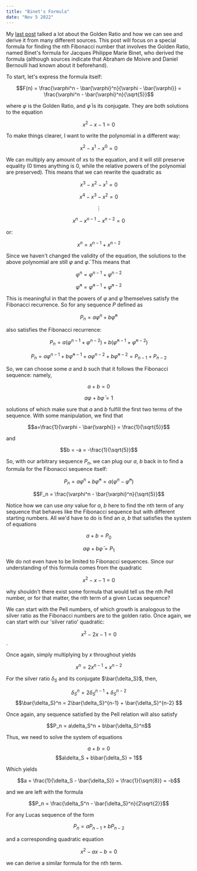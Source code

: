 ```yaml
---
title: "Binet's Formula"
date: "Nov 5 2022" 
---
```


My [last post](https://chun.cat/blog/metallic-ratios) talked a lot about the Golden Ratio and how we can see and derive it from many different sources. This post will focus on a special formula for finding the nth Fibonacci number that involves the Golden Ratio, named Binet's formula for Jacques Philippe Marie Binet, who derived the formula (although sources indicate that Abraham de Moivre and Daniel Bernoulli had known about it beforehand).

To start, let's express the formula itself: 

$$F(n) = \frac{\varphi^n - \bar{\varphi}^n}{\varphi - \bar{\varphi}} = \frac{\varphi^n - \bar{\varphi}^n}{\sqrt{5}}$$

where $\varphi$ is the Golden Ratio, and $\bar{\varphi}$ is its conjugate. They are both solutions to the equation 

$$x^2 - x - 1 = 0$$

To make things clearer, I want to write the polynomial in a different way: 

$$x^2 - x^1 - x^0 = 0$$

We can multiply any amount of $x$s to the equation, and it will still preserve equality (0 times anything is 0, while the relative powers of the polynomial are preserved). 
This means that we can rewrite the quadratic as 

$$x^3 - x^2 - x^1 = 0$$

$$x^4 - x^3 - x^2 = 0$$

$$\vdots$$

$$x^n - x^{n - 1} - x^{n - 2} = 0$$

or: 

$$x^n = x^{n - 1} + x^{n - 2}$$

Since we haven't changed the validity of the equation, the solutions to the above polynomial are still $\varphi$ and $\bar{\varphi}$. This means that 


$$\varphi^n = \varphi^{n-1} + \varphi^{n-2}$$

$$\bar{\varphi}^n = \bar{\varphi}^{n-1} + \bar{\varphi}^{n-2}$$

This is meaningful in that the powers of $\varphi$ and $\bar{\varphi}$ themselves satisfy the Fibonacci recurrence. 
So for any sequence $P$ defined as 

$$P_n = a\varphi^n + b\bar{\varphi}^n$$

also satisfies the Fibonacci recurrence: 

$$P_n = a(\varphi^{n-1} + \varphi^{n-2}) + b(\bar{\varphi}^{n-1} + \bar{\varphi}^{n-2})$$

$$P_n = a\varphi^{n-1} + b\bar{\varphi}^{n-1} + a\varphi^{n-2} + b\bar{\varphi}^{n-2} = P_{n-1} + P_{n-2}$$

So, we can choose some $a$ and $b$ such that it follows the Fibonacci sequence: namely, 

$$a + b = 0$$

$$a\varphi + b\bar{\varphi} = 1$$

solutions of which make sure that $a$ and $b$ fulfill the first two terms of the sequence. 
With some manipulation, we find that 

$$a=\frac{1}{\varphi - \bar{\varphi}} = \frac{1}{\sqrt{5}}$$

and 

$$b = -a = -\frac{1}{\sqrt{5}}$$

So, with our arbitrary sequence $P_n$, we can plug our $a,\ b$ back in to find a formula for the Fibonacci sequence itself:

$$P_n = a\varphi^n + b\bar{\varphi}^n = a(\varphi^n - \bar{\varphi}^n)$$

$$F_n = \frac{\varphi^n - \bar{\varphi}^n}{\sqrt{5}}$$

Notice how we can use *any* value for $a,\ b$ here to find the nth term of any sequence that behaves like the Fibonacci sequence but with different starting numbers. All we'd have to do is find an $a,\ b$ that satisfies the system of equations 

$$a + b = P_0$$

$$a\varphi + b\bar{\varphi} = P_1$$

We do not even have to be limited to Fibonacci sequences. Since our understanding of this formula comes from the quadratic 

$$x^2 - x - 1 = 0$$

why shouldn't there exist some formula that would tell us the nth Pell number, or for that matter, the nth term of a given Lucas sequence?

We can start with the Pell numbers, of which growth is analogous to the silver ratio as the Fibonacci numbers are to the golden ratio. Once again, we can start with our 'silver ratio' quadratic: 

$$x^2 - 2x - 1 = 0$$. 

Once again, simply multiplying by $x$ throughout yields 

$$x^n = 2x^{n-1} + x^{n-2}$$

For the silver ratio $\delta_S$ and its conjugate $\bar{\delta_S}$, then, 

$$\delta_S^n = 2\delta_S^{n-1} + \delta_S^{n-2}$$
$$\bar{\delta_S}^n = 2\bar{\delta_S}^{n-1} + \bar{\delta_S}^{n-2} $$

Once again, any sequence satisfied by the Pell relation will also satisfy 

$$P_n = a\delta_S^n + b\bar{\delta_S}^n$$

Thus, we need to solve the system of equations 

$$a + b = 0$$
$$a\delta_S + b\bar{\delta_S} = 1$$

Which yields 

$$a = \frac{1}{\delta_S - \bar{\delta_S}} = \frac{1}{\sqrt{8}} = -b$$

and we are left with the formula 

$$P_n = \frac{\delta_S^n - \bar{\delta_S}^n}{2\sqrt{2}}$$

For any Lucas sequence of the form 

$$P_n = aP_{n-1} + bP_{n-2}$$

and a corresponding quadratic equation 

$$x^2 - ax - b = 0$$
 
we can derive a similar formula for the nth term.